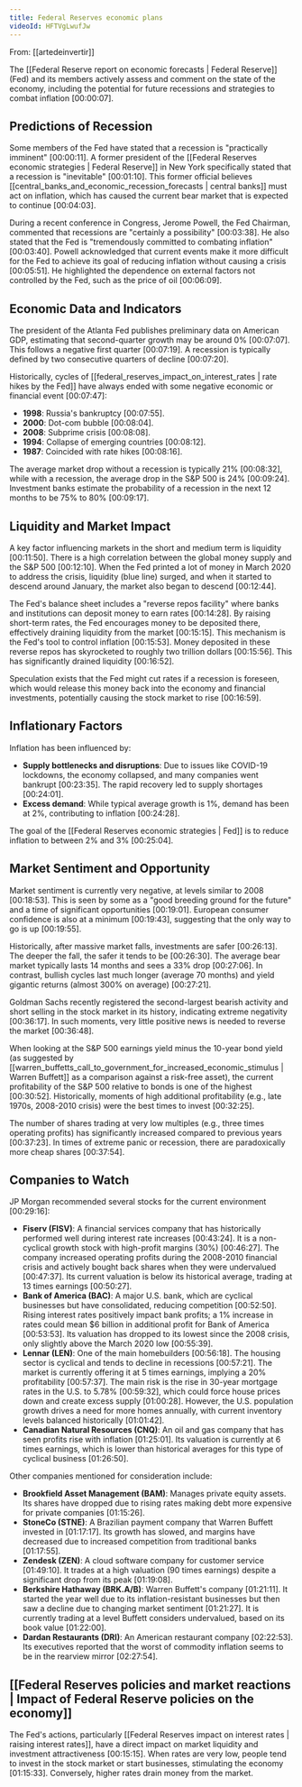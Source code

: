 ```yaml
---
title: Federal Reserves economic plans
videoId: HFTVgLwufJw
---
```


From: [[artedeinvertir]] <br/> 

The [[Federal Reserve report on economic forecasts | Federal Reserve]] (Fed) and its members actively assess and comment on the state of the economy, including the potential for future recessions and strategies to combat inflation <a class="yt-timestamp" data-t="00:00:07">[00:00:07]</a>.

## Predictions of Recession
Some members of the Fed have stated that a recession is "practically imminent" <a class="yt-timestamp" data-t="00:00:11">[00:00:11]</a>. A former president of the [[Federal Reserves economic strategies | Federal Reserve]] in New York specifically stated that a recession is "inevitable" <a class="yt-timestamp" data-t="00:01:10">[00:01:10]</a>. This former official believes [[central_banks_and_economic_recession_forecasts | central banks]] must act on inflation, which has caused the current bear market that is expected to continue <a class="yt-timestamp" data-t="00:04:03">[00:04:03]</a>.

During a recent conference in Congress, Jerome Powell, the Fed Chairman, commented that recessions are "certainly a possibility" <a class="yt-timestamp" data-t="00:03:38">[00:03:38]</a>. He also stated that the Fed is "tremendously committed to combating inflation" <a class="yt-timestamp" data-t="00:03:40">[00:03:40]</a>. Powell acknowledged that current events make it more difficult for the Fed to achieve its goal of reducing inflation without causing a crisis <a class="yt-timestamp" data-t="00:05:51">[00:05:51]</a>. He highlighted the dependence on external factors not controlled by the Fed, such as the price of oil <a class="yt-timestamp" data-t="00:06:09">[00:06:09]</a>.

## Economic Data and Indicators
The president of the Atlanta Fed publishes preliminary data on American GDP, estimating that second-quarter growth may be around 0% <a class="yt-timestamp" data-t="00:07:07">[00:07:07]</a>. This follows a negative first quarter <a class="yt-timestamp" data-t="00:07:19">[00:07:19]</a>. A recession is typically defined by two consecutive quarters of decline <a class="yt-timestamp" data-t="00:07:20">[00:07:20]</a>.

Historically, cycles of [[federal_reserves_impact_on_interest_rates | rate hikes by the Fed]] have always ended with some negative economic or financial event <a class="yt-timestamp" data-t="00:07:47">[00:07:47]</a>:
*   **1998**: Russia's bankruptcy <a class="yt-timestamp" data-t="00:07:55">[00:07:55]</a>.
*   **2000**: Dot-com bubble <a class="yt-timestamp" data-t="00:08:04">[00:08:04]</a>.
*   **2008**: Subprime crisis <a class="yt-timestamp" data-t="00:08:08">[00:08:08]</a>.
*   **1994**: Collapse of emerging countries <a class="yt-timestamp" data-t="00:08:12">[00:08:12]</a>.
*   **1987**: Coincided with rate hikes <a class="yt-timestamp" data-t="00:08:16">[00:08:16]</a>.

The average market drop without a recession is typically 21% <a class="yt-timestamp" data-t="00:08:32">[00:08:32]</a>, while with a recession, the average drop in the S&P 500 is 24% <a class="yt-timestamp" data-t="00:09:24">[00:09:24]</a>. Investment banks estimate the probability of a recession in the next 12 months to be 75% to 80% <a class="yt-timestamp" data-t="00:09:17">[00:09:17]</a>.

## Liquidity and Market Impact
A key factor influencing markets in the short and medium term is liquidity <a class="yt-timestamp" data-t="00:11:50">[00:11:50]</a>. There is a high correlation between the global money supply and the S&P 500 <a class="yt-timestamp" data-t="00:12:10">[00:12:10]</a>. When the Fed printed a lot of money in March 2020 to address the crisis, liquidity (blue line) surged, and when it started to descend around January, the market also began to descend <a class="yt-timestamp" data-t="00:12:44">[00:12:44]</a>.

The Fed's balance sheet includes a "reverse repos facility" where banks and institutions can deposit money to earn rates <a class="yt-timestamp" data-t="00:14:28">[00:14:28]</a>. By raising short-term rates, the Fed encourages money to be deposited there, effectively draining liquidity from the market <a class="yt-timestamp" data-t="00:15:15">[00:15:15]</a>. This mechanism is the Fed's tool to control inflation <a class="yt-timestamp" data-t="00:15:53">[00:15:53]</a>. Money deposited in these reverse repos has skyrocketed to roughly two trillion dollars <a class="yt-timestamp" data-t="00:15:56">[00:15:56]</a>. This has significantly drained liquidity <a class="yt-timestamp" data-t="00:16:52">[00:16:52]</a>.

Speculation exists that the Fed might cut rates if a recession is foreseen, which would release this money back into the economy and financial investments, potentially causing the stock market to rise <a class="yt-timestamp" data-t="00:16:59">[00:16:59]</a>.

## Inflationary Factors
Inflation has been influenced by:
*   **Supply bottlenecks and disruptions**: Due to issues like COVID-19 lockdowns, the economy collapsed, and many companies went bankrupt <a class="yt-timestamp" data-t="00:23:35">[00:23:35]</a>. The rapid recovery led to supply shortages <a class="yt-timestamp" data-t="00:24:01">[00:24:01]</a>.
*   **Excess demand**: While typical average growth is 1%, demand has been at 2%, contributing to inflation <a class="yt-timestamp" data-t="00:24:28">[00:24:28]</a>.

The goal of the [[Federal Reserves economic strategies | Fed]] is to reduce inflation to between 2% and 3% <a class="yt-timestamp" data-t="00:25:04">[00:25:04]</a>.

## Market Sentiment and Opportunity
Market sentiment is currently very negative, at levels similar to 2008 <a class="yt-timestamp" data-t="00:18:53">[00:18:53]</a>. This is seen by some as a "good breeding ground for the future" and a time of significant opportunities <a class="yt-timestamp" data-t="00:19:01">[00:19:01]</a>. European consumer confidence is also at a minimum <a class="yt-timestamp" data-t="00:19:43">[00:19:43]</a>, suggesting that the only way to go is up <a class="yt-timestamp" data-t="00:19:55">[00:19:55]</a>.

Historically, after massive market falls, investments are safer <a class="yt-timestamp" data-t="00:26:13">[00:26:13]</a>. The deeper the fall, the safer it tends to be <a class="yt-timestamp" data-t="00:26:30">[00:26:30]</a>. The average bear market typically lasts 14 months and sees a 33% drop <a class="yt-timestamp" data-t="00:27:06">[00:27:06]</a>. In contrast, bullish cycles last much longer (average 70 months) and yield gigantic returns (almost 300% on average) <a class="yt-timestamp" data-t="00:27:21">[00:27:21]</a>.

Goldman Sachs recently registered the second-largest bearish activity and short selling in the stock market in its history, indicating extreme negativity <a class="yt-timestamp" data-t="00:36:17">[00:36:17]</a>. In such moments, very little positive news is needed to reverse the market <a class="yt-timestamp" data-t="00:36:48">[00:36:48]</a>.

When looking at the S&P 500 earnings yield minus the 10-year bond yield (as suggested by [[warren_buffetts_call_to_government_for_increased_economic_stimulus | Warren Buffett]] as a comparison against a risk-free asset), the current profitability of the S&P 500 relative to bonds is one of the highest <a class="yt-timestamp" data-t="00:30:52">[00:30:52]</a>. Historically, moments of high additional profitability (e.g., late 1970s, 2008-2010 crisis) were the best times to invest <a class="yt-timestamp" data-t="00:32:25">[00:32:25]</a>.

The number of shares trading at very low multiples (e.g., three times operating profits) has significantly increased compared to previous years <a class="yt-timestamp" data-t="00:37:23">[00:37:23]</a>. In times of extreme panic or recession, there are paradoxically more cheap shares <a class="yt-timestamp" data-t="00:37:54">[00:37:54]</a>.

## Companies to Watch
JP Morgan recommended several stocks for the current environment <a class="yt-timestamp" data-t="00:29:16">[00:29:16]</a>:
*   **Fiserv (FISV)**: A financial services company that has historically performed well during interest rate increases <a class="yt-timestamp" data-t="00:43:24">[00:43:24]</a>. It is a non-cyclical growth stock with high-profit margins (30%) <a class="yt-timestamp" data-t="00:46:27">[00:46:27]</a>. The company increased operating profits during the 2008-2010 financial crisis and actively bought back shares when they were undervalued <a class="yt-timestamp" data-t="00:47:37">[00:47:37]</a>. Its current valuation is below its historical average, trading at 13 times earnings <a class="yt-timestamp" data-t="00:50:27">[00:50:27]</a>.
*   **Bank of America (BAC)**: A major U.S. bank, which are cyclical businesses but have consolidated, reducing competition <a class="yt-timestamp" data-t="00:52:50">[00:52:50]</a>. Rising interest rates positively impact bank profits; a 1% increase in rates could mean $6 billion in additional profit for Bank of America <a class="yt-timestamp" data-t="00:53:53">[00:53:53]</a>. Its valuation has dropped to its lowest since the 2008 crisis, only slightly above the March 2020 low <a class="yt-timestamp" data-t="00:55:39">[00:55:39]</a>.
*   **Lennar (LEN)**: One of the main homebuilders <a class="yt-timestamp" data-t="00:56:18">[00:56:18]</a>. The housing sector is cyclical and tends to decline in recessions <a class="yt-timestamp" data-t="00:57:21">[00:57:21]</a>. The market is currently offering it at 5 times earnings, implying a 20% profitability <a class="yt-timestamp" data-t="00:57:37">[00:57:37]</a>. The main risk is the rise in 30-year mortgage rates in the U.S. to 5.78% <a class="yt-timestamp" data-t="00:59:32">[00:59:32]</a>, which could force house prices down and create excess supply <a class="yt-timestamp" data-t="01:00:28">[01:00:28]</a>. However, the U.S. population growth drives a need for more homes annually, with current inventory levels balanced historically <a class="yt-timestamp" data-t="01:01:42">[01:01:42]</a>.
*   **Canadian Natural Resources (CNQ)**: An oil and gas company that has seen profits rise with inflation <a class="yt-timestamp" data-t="01:25:01">[01:25:01]</a>. Its valuation is currently at 6 times earnings, which is lower than historical averages for this type of cyclical business <a class="yt-timestamp" data-t="01:26:50">[01:26:50]</a>.

Other companies mentioned for consideration include:
*   **Brookfield Asset Management (BAM)**: Manages private equity assets. Its shares have dropped due to rising rates making debt more expensive for private companies <a class="yt-timestamp" data-t="01:15:26">[01:15:26]</a>.
*   **StoneCo (STNE)**: A Brazilian payment company that Warren Buffett invested in <a class="yt-timestamp" data-t="01:17:17">[01:17:17]</a>. Its growth has slowed, and margins have decreased due to increased competition from traditional banks <a class="yt-timestamp" data-t="01:17:55">[01:17:55]</a>.
*   **Zendesk (ZEN)**: A cloud software company for customer service <a class="yt-timestamp" data-t="01:49:10">[01:49:10]</a>. It trades at a high valuation (90 times earnings) despite a significant drop from its peak <a class="yt-timestamp" data-t="01:19:08">[01:19:08]</a>.
*   **Berkshire Hathaway (BRK.A/B)**: Warren Buffett's company <a class="yt-timestamp" data-t="01:21:11">[01:21:11]</a>. It started the year well due to its inflation-resistant businesses but then saw a decline due to changing market sentiment <a class="yt-timestamp" data-t="01:21:27">[01:21:27]</a>. It is currently trading at a level Buffett considers undervalued, based on its book value <a class="yt-timestamp" data-t="01:22:00">[01:22:00]</a>.
*   **Dardan Restaurants (DRI)**: An American restaurant company <a class="yt-timestamp" data-t="02:22:53">[02:22:53]</a>. Its executives reported that the worst of commodity inflation seems to be in the rearview mirror <a class="yt-timestamp" data-t="02:27:54">[02:27:54]</a>.

## [[Federal Reserves policies and market reactions | Impact of Federal Reserve policies on the economy]]
The Fed's actions, particularly [[Federal Reserves impact on interest rates | raising interest rates]], have a direct impact on market liquidity and investment attractiveness <a class="yt-timestamp" data-t="00:15:15">[00:15:15]</a>. When rates are very low, people tend to invest in the stock market or start businesses, stimulating the economy <a class="yt-timestamp" data-t="01:15:33">[01:15:33]</a>. Conversely, higher rates drain money from the market.